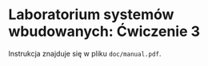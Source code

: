 # Laboratorium systemów wbudowanych: Ćwiczenie 3

Instrukcja znajduje się w pliku `doc/manual.pdf`.
